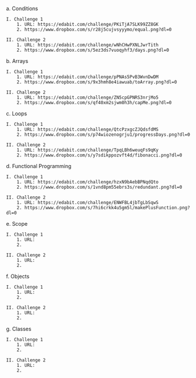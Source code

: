 a.	Conditions

	I. Challenge 1
		1. URL: https://edabit.com/challenge/PKiTjA7SLK99ZZ8GK
		2. https://www.dropbox.com/s/r28j5cujvsyyymo/equal.png?dl=0
		
	II. Challenge 2
		1. URL: https://edabit.com/challenge/wNhCHwPXNLJwrTith
		2. https://www.dropbox.com/s/5ez3ds7vuoqyhf3/days.png?dl=0
		
		
b.	Arrays

	I. Challenge 1
		1. URL: https://edabit.com/challenge/pPNAs5PvB3WvnDwDM
		2. https://www.dropbox.com/s/9x3hmh8e4iawuab/toArray.png?dl=0
		
	II. Challenge 2
		1. URL: https://edabit.com/challenge/ZN5cpGPNRS3nrjMo5
		2. https://www.dropbox.com/s/qf40xm2sjwm0h3h/capMe.png?dl=0
		
	
c.	Loops

	I. Challenge 1
		1. URL: https://edabit.com/challenge/QtcPzxgcZJQdsfdMS
		2. https://www.dropbox.com/s/p74wiozenogrju1/progressDays.png?dl=0
		
	II. Challenge 2
		1. URL: https://edabit.com/challenge/TpqLBh6weuqFs9qKy
		2. https://www.dropbox.com/s/y7sdikppozvft4d/fibonacci.png?dl=0
		
		
d.	Functional Programming

	I. Challenge 1
		1. URL: https://edabit.com/challenge/hzxN9bAebBPNqdQto
		2. https://www.dropbox.com/s/1vnd8pm55ebrs3s/redundant.png?dl=0 
		
	II. Challenge 2
		1. URL: https://edabit.com/challenge/ENWFBL4jbTgLbSqwS
		2. https://www.dropbox.com/s/7hi6crkk4u5gm5l/makePlusFunction.png?dl=0
		
		
e.	Scope

	I. Challenge 1
		1. URL: 
		2. 
		
	II. Challenge 2
		1. URL: 
		2. 
		
	
f.	Objects

	I. Challenge 1
		1. URL: 
		2. 
		
	II. Challenge 2
		1. URL: 
		2.
		
	
g.	Classes

	I. Challenge 1
		1. URL: 
		2. 
		
	II. Challenge 2
		1. URL: 
		2. 
		
		
		
		
		
		
		
		
		
		
		
		
		
		
		
		
		
		
		
		
		
		
		
		
		
		
		
		
	
